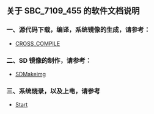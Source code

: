 ## 关于 SBC_7109_455 的软件文档说明

### 一、源代码下载，编译，系统镜像的生成，请参考：
  * [CROSS_COMPILE](src_compiler.md)

### 二、SD 镜像的制作，请参考：
  * [SDMakeimg](MakeSDimg.md)

### 三、系统烧录，以及上电，请参考
  * [Start](Init.md)
